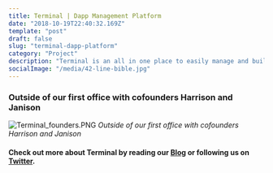 ```yaml
---
title: Terminal | Dapp Management Platform
date: "2018-10-19T22:40:32.169Z"
template: "post"
draft: false
slug: "terminal-dapp-platform"
category: "Project"
description: "Terminal is an all in one place to easily manage and build dApps, from testing to produciton. Terminal Monitoring is the best way to track and analyze dapp specific activity."
socialImage: "/media/42-line-bible.jpg"
---
```


### Outside of our first office with cofounders Harrison and Janison


![Terminal_founders.PNG](/media/terminal_founders.png)
     *Outside of our first office with cofounders Harrison and Janison*

#### Check out more about Terminal by reading our [Blog](https://blog.terminal.co) or following us on [Twitter](https://twitter.com/terminaldotco).






